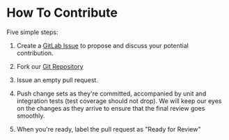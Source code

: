 # How To Contribute

Five simple steps:

1. Create a [GitLab Issue](https://gitlab.com/kode4food/ale/issues)
   to propose and discuss your potential contribution.

2. Fork our [Git Repository](https://gitlab.com/kode4food/ale)

3. Issue an empty pull request.

4. Push change sets as they're committed, accompanied by unit and integration
   tests (test coverage should not drop). We will keep our eyes on the
   changes as they arrive to ensure that the final review goes smoothly.

5. When you're ready, label the pull request as "Ready for Review"
